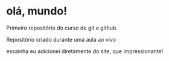 # olá, mundo!
 Primeiro repositório do curso de git e github

Repositório criado durante uma aula ao vivo

essainha eu adicionei diretamente  do site, que impressionante!
